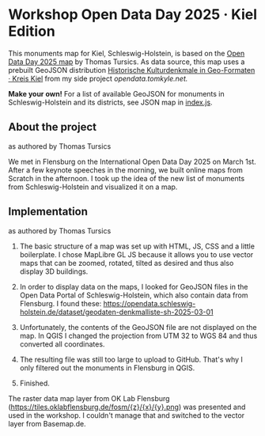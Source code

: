 # Workshop Open Data Day 2025 · Kiel Edition

This monuments map for Kiel, Schleswig-Holstein, is based on the [Open Data Day 2025 map](https://tursics.github.io/opendataday2025/) by Thomas Tursics. As data source, this map uses a prebuilt GeoJSON distribution [Historische Kulturdenkmale in Geo-Formaten · Kreis Kiel](https://opendata.tomkyle.net/denkmallisten/denkmalpflege/kiel) from my side project *opendata.tomkyle.net.*

**Make your own!** For a list of available GeoJSON for monuments in Schleswig-Holstein and its districts, see JSON map in [index.js](./index.js).

## About the project

as authored by Thomas Tursics

We met in Flensburg on the International Open Data Day 2025 on March 1st. After a few keynote speeches in the morning, we built online maps from Scratch in the afternoon. I took up the idea of ​​the new list of monuments from Schleswig-Holstein and visualized it on a map.

## Implementation
as authored by Thomas Tursics

1. The basic structure of a map was set up with HTML, JS, CSS and a little boilerplate. I chose MapLibre GL JS because it allows you to use vector maps that can be zoomed, rotated, tilted as desired and thus also display 3D buildings.

2. In order to display data on the maps, I looked for GeoJSON files in the Open Data Portal of Schleswig-Holstein, which also contain data from Flensburg. I found these: https://opendata.schleswig-holstein.de/dataset/geodaten-denkmalliste-sh-2025-03-01

3. Unfortunately, the contents of the GeoJSON file are not displayed on the map. In QGIS I changed the projection from UTM 32 to WGS 84 and thus converted all coordinates.

4. The resulting file was still too large to upload to GitHub. That's why I only filtered out the monuments in Flensburg in QGIS.

5. Finished.

The raster data map layer from OK Lab Flensburg (https://tiles.oklabflensburg.de/fosm/{z}/{x}/{y}.png) was presented and used in the workshop. I couldn't manage that and switched to the vector layer from Basemap.de.
